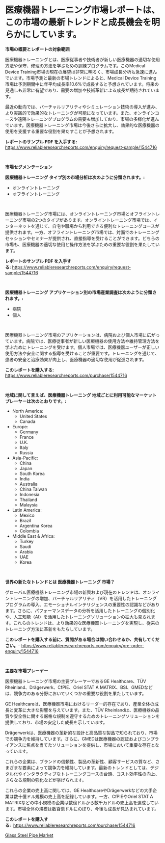 <p><h1>医療機器トレーニング市場レポートは、この市場の最新トレンドと成長機会を明らかにしています。</h1></p><p><strong>市場の概要とレポートの対象範囲</strong></p>
<p><p>医療機器トレーニングとは、医療従事者や技術者が新しい医療機器の適切な使用方法や保守、修理の方法を学ぶための訓練プログラムです。このMedical Device Training市場の現在の展望は非常に明るく、市場成長分析も急速に進んでいます。市場予測と最新の市場トレンドによると、Medical Device Training市場は予測期間中に年平均成長率10.6%で成長すると予想されています。将来の見通しも非常に有望であり、需要の増加や技術革新による成長が期待されています。</p><p>最近の動向では、バーチャルリアリティやシミュレーション技術の導入が進み、より実践的で効果的なトレーニングが可能になっています。また、オンラインコースや遠隔トレーニングプログラムの需要も増加しており、市場の多様化が進んでいます。医療機器トレーニング市場は今後さらに拡大し、効果的な医療機器の使用を支援する重要な役割を果たすことが予想されます。</p></p>
<p><strong>レポートのサンプル PDF を入手する:</strong> <a href="https://www.reliableresearchreports.com/enquiry/request-sample/1544716">https://www.reliableresearchreports.com/enquiry/request-sample/1544716</a></p>
<p>&nbsp;</p>
<p><strong>市場セグメンテーション</strong></p>
<p><strong>医療機器トレーニング タイプ別の市場分析は次のように分類されます。:</strong></p>
<p><ul><li>オンライントレーニング</li><li>オフライントレーニング</li></ul></p>
<p>&nbsp;</p>
<p><p>医療機器トレーニング市場には、オンライントレーニング市場とオフライントレーニング市場の2つのタイプがあります。オンライントレーニング市場では、インターネットを通じて、自宅や職場から利用できる便利なトレーニングコースが提供されます。一方、オフライントレーニング市場では、対面でのトレーニングセッションやセミナーが提供され、直接指導を受けることができます。どちらの市場も、医療機器の適切な使用と操作方法を学ぶための重要な役割を果たしています。</p></p>
<p><strong>レポートのサンプル PDF を入手する:</strong>&nbsp;<a href="https://www.reliableresearchreports.com/enquiry/request-sample/1544716">https://www.reliableresearchreports.com/enquiry/request-sample/1544716</a></p>
<p>&nbsp;</p>
<p><strong> 医療機器トレーニング アプリケーション別の市場産業調査は次のように分類されます。:</strong></p>
<p><ul><li>病院</li><li>個人</li></ul></p>
<p>&nbsp;</p>
<p><p>医療機器トレーニング市場のアプリケーションは、病院および個人市場に広がっています。病院では、医療従事者が新しい医療機器の使用方法や維持管理方法を学ぶためにトレーニングを受けます。個人市場では、医療機器ユーザーが正しい使用方法や安全に関する指導を受けることが重要です。トレーニングを通じて、患者の安全と治療効果が向上し、医療機器の適切な使用が促進されます。</p></p>
<p><strong>このレポートを購入する:</strong>&nbsp; <a href="https://www.reliableresearchreports.com/purchase/1544716">https://www.reliableresearchreports.com/purchase/1544716</a></p>
<p>&nbsp;</p>
<p><strong>地域に関して言えば、医療機器トレーニング 地域ごとに利用可能なマーケットプレーヤーは次のとおりです。:</strong></p>
<p><ul>
    <li>
        North America:
        <ul>
            <li>United States</li>
            <li>Canada</li>
        </ul>
    </li>
    <li>
        Europe:
        <ul>
            <li>Germany</li>
            <li>France</li>
            <li>U.K.</li>
            <li>Italy</li>
            <li>Russia</li>
        </ul>
    </li>
    <li>
        Asia-Pacific:
        <ul>
            <li>China</li>
            <li>Japan</li>
            <li>South Korea</li>
            <li>India</li>
            <li>Australia</li>
            <li>China Taiwan</li>
            <li>Indonesia</li>
            <li>Thailand</li>
            <li>Malaysia</li>
        </ul>
    </li>
    <li>
        Latin America:
        <ul>
            <li>Mexico</li>
            <li>Brazil</li>
            <li>Argentina Korea</li>
            <li>Colombia</li>
        </ul>
    </li>
    <li>
        Middle East & Africa:
        <ul>
            <li>Turkey</li>
            <li>Saudi</li>
            <li>Arabia</li>
            <li>UAE</li>
            <li>Korea</li>
        </ul>
    </li>
    </ul></p>
<p>&nbsp;</p>
<p><strong>世界の新たなトレンドとは 医療機器トレーニング 市場？</strong></p>
<p><p>グローバル医療機器トレーニング市場の新興および現在のトレンドは、オンライントレーニングの増加、バーチャルリアリティ（VR）を活用したトレーニングプログラムの導入、エモーショナルインテリジェンスの重要性の認識などがあります。さらに、パフォーマンスデータの分析を活用したトレーニングの個別化や、人工知能（AI）を活用したトレーニングソリューションの拡大も見られます。これらのトレンドは、より効果的な医療機器トレーニングを実現し、従来のトレーニング方法に革新をもたらしています。</p></p>
<p><strong>このレポートを購入する前に、質問がある場合は問い合わせるか、共有してください。</strong>- <a href="https://www.reliableresearchreports.com/enquiry/pre-order-enquiry/1544716">https://www.reliableresearchreports.com/enquiry/pre-order-enquiry/1544716</a></p>
<p>&nbsp;</p>
<p><strong>主要な市場プレーヤー</strong></p>
<p><p>医療機器トレーニング市場の主要プレーヤーであるGE Healthcare、TÜV Rheinland、Drägerwerk、CfPIE、Oriel STAT A MATRIX、BSI、GMEDなどは、競争力のある分野においていくつかの重要な役割を果たしています。</p><p>GE Healthcareは、医療機器市場におけるリーダー的存在であり、産業全体の成長と変革に大きな影響を与えています。また、TÜV Rheinlandは、医療機器の品質や安全性に関する厳格な規制を遵守するためのトレーニングソリューションを提供しており、市場の安定した成長を示しています。</p><p>Drägerwerkは、医療機器の革新的な設計と高品質な製品で知られており、市場での競争力を維持しています。さらに、GMEDは医療機器の認証およびコンプライアンスに焦点を当てたソリューションを提供し、市場において重要な存在となっています。</p><p>これらの企業は、ブランドの信頼性、製品の革新性、顧客サービスの質など、さまざまな要素によって競争力を維持しています。最新のトレンドとしては、デジタル化やインタラクティブなトレーニングコースの台頭、コスト効率性の向上、さらなる規制の強化などが挙げられます。</p><p>これらの企業の売上高に関しては、GE HealthcareやDrägerwerkなどの大手企業は数十億ドル規模の売上高を記録しています。一方、CfPIEやOriel STAT A MATRIXなどの中小規模の企業は数億ドルから数千万ドルの売上高を達成しています。市場全体の規模は数百億ドルにのぼり、今後も成長が見込まれています。</p></p>
<p><strong>このレポートを購入する:</strong>&nbsp;&nbsp;<a href="https://www.reliableresearchreports.com/purchase/1544716">https://www.reliableresearchreports.com/purchase/1544716</a></p>
<p><p><a href="https://noble-drawer-34c.notion.site/Glass-Steel-Pipe-Market-Insights-Market-Players-and-Forecast-Till-2031-4070a7ed381f4bd390bb30f1746da9e3">Glass Steel Pipe Market</a></p></p>